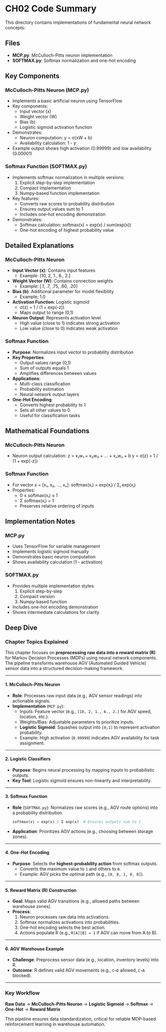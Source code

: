 # CH02 Code Summary

This directory contains implementations of fundamental neural network concepts:

## Files

- **MCP.py**: McCulloch-Pitts neuron implementation
- **SOFTMAX.py**: Softmax normalization and one-hot encoding

## Key Components

### McCulloch-Pitts Neuron (MCP.py)
- Implements a basic artificial neuron using TensorFlow
- Key components:
  - Input vector (x)
  - Weight vector (W)
  - Bias (b)
  - Logistic sigmoid activation function
- Demonstrates:
  - Neuron computation: y = σ(xW + b)
  - Availability calculation: 1 - y
- Example output shows high activation (0.99999) and low availability (0.00001)

### Softmax Function (SOFTMAX.py)
- Implements softmax normalization in multiple versions:
  1. Explicit step-by-step implementation
  2. Compact implementation
  3. Numpy-based function implementation
- Key features:
  - Converts raw scores to probability distribution
  - Ensures output values sum to 1
  - Includes one-hot encoding demonstration
- Demonstrates:
  - Softmax calculation: softmax(x) = exp(x) / sum(exp(x))
  - One-hot encoding of highest probability value

## Detailed Explanations

### McCulloch-Pitts Neuron
- **Input Vector (x)**: Contains input features
  - Example: [10, 2, 1., 6., 2.]
- **Weight Vector (W)**: Contains connection weights
  - Example: [.1, .7, .75, .60, .20]
- **Bias (b)**: Additional parameter for model flexibility
  - Example: 1.0
- **Activation Function**: Logistic sigmoid
  - σ(z) = 1 / (1 + exp(-z))
  - Maps output to range (0,1)
- **Neuron Output**: Represents activation level
  - High value (close to 1) indicates strong activation
  - Low value (close to 0) indicates weak activation

### Softmax Function
- **Purpose**: Normalizes input vector to probability distribution
- **Key Properties**:
  - Output values range (0,1)
  - Sum of outputs equals 1
  - Amplifies differences between values
- **Applications**:
  - Multi-class classification
  - Probability estimation
  - Neural network output layers
- **One-Hot Encoding**:
  - Converts highest probability to 1
  - Sets all other values to 0
  - Useful for classification tasks

## Mathematical Foundations

### McCulloch-Pitts Neuron
- Neuron output calculation:
  z = x₁w₁ + x₂w₂ + ... + xₙwₙ + b
  y = σ(z) = 1 / (1 + exp(-z))

### Softmax Function
- For vector x = [x₁, x₂, ..., xₙ]:
  softmax(xᵢ) = exp(xᵢ) / Σⱼ exp(xⱼ)
- Properties:
  - 0 ≤ softmax(xᵢ) ≤ 1
  - Σ softmax(xᵢ) = 1
  - Preserves relative ordering of inputs

## Implementation Notes

### MCP.py
- Uses TensorFlow for variable management
- Implements logistic sigmoid manually
- Demonstrates basic neuron computation
- Shows availability calculation (1 - activation)

### SOFTMAX.py
- Provides multiple implementation styles:
  1. Explicit step-by-step
  2. Compact version
  3. Numpy-based function
- Includes one-hot encoding demonstration
- Shows intermediate calculations for clarity

## Deep Dive

### Chapter Topics Explained  
This chapter focuses on **preprocessing raw data into a reward matrix (R)** for Markov Decision Processes (MDPs) using neural network components. The pipeline transforms warehouse AGV (Automated Guided Vehicle) sensor data into a structured decision-making framework.  

---

#### **1. McCulloch-Pitts Neuron**  
- **Role**: Processes raw input data (e.g., AGV sensor readings) into actionable signals.  
- **Implementation** (`MCP.py`):  
  - Inputs: Feature vector (e.g., `[10, 2, 1., 6., 2.]` for AGV speed, location, etc.).  
  - Weights/Bias: Adjustable parameters to prioritize inputs.  
  - **Logistic Sigmoid**: Squashes output into `[0,1]` to represent activation probability.  
  - Example: High activation (`0.99999`) indicates AGV availability for task assignment.  

---

#### **2. Logistic Classifiers**  
- **Purpose**: Begins neural processing by mapping inputs to probabilistic outputs.  
- **Key Tool**: Logistic sigmoid ensures non-linearity and interpretability.  

---

#### **3. Softmax Function**  
- **Role** (`SOFTMAX.py`): Normalizes raw scores (e.g., AGV route options) into a probability distribution.  
  ```python
  softmax(x) = exp(x) / Σ exp(x)  # Ensures outputs sum to 1
  ```  
- **Application**: Prioritizes AGV actions (e.g., choosing between storage zones).  

---

#### **4. One-Hot Encoding**  
- **Purpose**: Selects the **highest-probability action** from softmax outputs.  
  - Converts the maximum value to `1` and others to `0`.  
  - Example: AGV picks the optimal path (e.g., `[0, 0, 1, 0, 0]`).  

---

#### **5. Reward Matrix (R) Construction**  
- **Goal**: Maps valid AGV transitions (e.g., allowed paths between warehouse zones).  
- **Process**:  
  1. Neuron processes raw data into activations.  
  2. Softmax normalizes activations into probabilities.  
  3. One-hot encoding selects the best action.  
  4. Actions populate R (e.g., `R[A][B] = 1` if AGV can move from A to B).  

---

#### **6. AGV Warehouse Example**  
- **Challenge**: Preprocess sensor data (e.g., location, inventory levels) into R.  
- **Outcome**: R defines valid AGV movements (e.g., `C→D` allowed, `C→A` blocked).  

---

### **Key Workflow**  
**Raw Data** → **McCulloch-Pitts Neuron** → **Logistic Sigmoid** → **Softmax** → **One-Hot** → **Reward Matrix**  

This pipeline ensures data standardization, critical for reliable MDP-based reinforcement learning in warehouse automation.